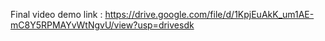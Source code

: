 Final video demo link :
https://drive.google.com/file/d/1KpjEuAkK_um1AE-mC8Y5RPMAYvWtNgvU/view?usp=drivesdk
